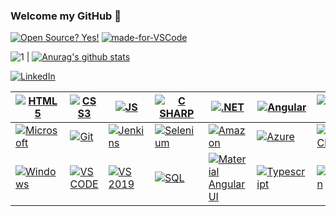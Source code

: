 ### Welcome my GitHub 👋

[![Open Source? Yes!](https://badgen.net/badge/Open%20Source%20%3F/Yes%21/blue?icon=github)](https://github.com/rodrigofurlaneti/badges/)
[![made-for-VSCode](https://img.shields.io/badge/Made%20for-VSCode-1f425f.svg)](https://code.visualstudio.com/)

![1](https://github-readme-stats.vercel.app/api/top-langs/?username=rodrigofurlaneti&theme=blue-green) | [![Anurag's github stats](https://github-readme-stats.vercel.app/api?username=rodrigofurlaneti&theme=blue-green)](https://github.com/rodrigofurlaneti/github-readme-stats)


[![LinkedIn](https://img.shields.io/badge/LinkedIn-0077B5?style=for-the-badge&logo=linkedin&logoColor=white)](https://www.linkedin.com/in/rodrigo-luiz-madeira-furlaneti-75730b182/)

[![HTML5](https://img.shields.io/badge/HTML5-E34F26?style=for-the-badge&logo=html5&logoColor=white)](https://www.w3schools.com/html/) | [![CSS3](https://img.shields.io/badge/CSS3-1572B6?style=for-the-badge&logo=css3&logoColor=white)](https://www.w3schools.com/css/default.asp) | [![JS](https://img.shields.io/badge/JavaScript-F7DF1E?style=for-the-badge&logo=javascript&logoColor=black)](https://www.w3schools.com/js/js_versions.asp) | [![C SHARP](https://img.shields.io/badge/C%23-239120?style=for-the-badge&logo=c-sharp&logoColor=white)](https://docs.microsoft.com/pt-br/dotnet/csharp/) | [![.NET](https://img.shields.io/badge/.NET-5C2D91?style=for-the-badge&logo=dot-net&logoColor=white)](https://docs.microsoft.com/pt-br/dotnet/) | [![Angular](https://img.shields.io/badge/Angular-DD0031?style=for-the-badge&logo=angular&logoColor=white)](https://angular.io/docs) | [![Bootstrap](https://img.shields.io/badge/Bootstrap-563D7C?style=for-the-badge&logo=bootstrap&logoColor=white)](https://getbootstrap.com/docs/5.0/getting-started/introduction/) 
--- | --- | --- | --- |--- |--- |--- 
[![Microsoft](https://img.shields.io/badge/Microsoft-666666?style=for-the-badge&logo=microsoft&logoColor=white)](https://getbootstrap.com/docs/5.0/getting-started/introduction/) | [![Git](https://img.shields.io/badge/Git-F05032?style=for-the-badge&logo=git&logoColor=white)](https://git-scm.com/doc) | [![Jenkins](https://img.shields.io/badge/Jenkins-D24939?style=for-the-badge&logo=Jenkins&logoColor=white)](https://www.jenkins.io/) | [![Selenium](https://img.shields.io/badge/Selenium-43B02A?style=for-the-badge&logo=Selenium&logoColor=white)](https://www.selenium.dev/documentation/en/) | [![Amazon](https://img.shields.io/badge/Amazon_AWS-232F3E?style=for-the-badge&logo=amazon-aws&logoColor=white)](https://aws.amazon.com/pt/) | [![Azure](https://img.shields.io/badge/microsoft%20azure-0089D6?style=for-the-badge&logo=microsoft-azure&logoColor=white)](https://azure.microsoft.com/pt-br/) | [![Google Chrome](https://img.shields.io/badge/Google_chrome-4285F4?style=for-the-badge&logo=Google-chrome&logoColor=white)](https://www.google.pt/intl/pt-PT/chrome/?brand=ISCS&gclid=EAIaIQobChMI7O2-_-GK8QIVzPrICh3LZwpwEAAYASAAEgKS9fD_BwE&gclsrc=aw.ds) 
[![Windows](https://img.shields.io/badge/Windows-0078D6?style=for-the-badge&logo=windows&logoColor=white)](https://www.microsoft.com/pt-br/windows/) | [![VS CODE](https://img.shields.io/badge/Visual_Studio_Code-0078D4?style=for-the-badge&logo=visual%20studio%20code&logoColor=white)](https://code.visualstudio.com/) | [![VS 2019](https://img.shields.io/badge/Visual_Studio_2019-5C2D91?style=for-the-badge&logo=visual%20studio&logoColor=white)](https://visualstudio.microsoft.com/pt-br/vs/) | [![SQL](https://img.shields.io/badge/Microsoft_SQL_Server-CC2927?style=for-the-badge&logo=microsoft-sql-server&logoColor=white)](https://docs.microsoft.com/pt-br/sql/sql-server/?view=sql-server-ver15) | [![Material Angular UI](https://img.shields.io/badge/Material--UI-0081CB?style=for-the-badge&logo=material-ui&logoColor=white)](https://material.angular.io/) | [![Typescript](https://img.shields.io/badge/TypeScript-007ACC?style=for-the-badge&logo=typescript&logoColor=white)](https://www.typescriptlang.org/docs/) | [![Postman](https://img.shields.io/badge/Postman-FF6C37?style=for-the-badge&logo=Postman&logoColor=white)](https://www.postman.com/)
